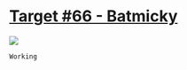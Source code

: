 # [Target #66 - Batmicky](https://cssbattle.dev/play/66)

![](https://cssbattle.dev/targets/66.png)

```HTML
Working
```